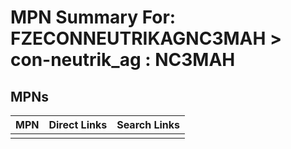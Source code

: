 



# MPN Summary For: FZECONNEUTRIKAGNC3MAH > con-neutrik_ag : NC3MAH

## MPNs
  

|MPN|Direct Links|Search Links|
| :--- | :--- | :--- |
||||

